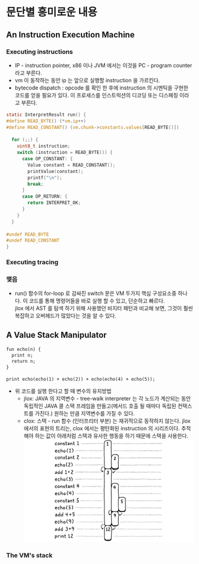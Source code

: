 

# 문단별 흥미로운 내용

## An Instruction Execution Machine
### Executing instructions
- IP - instruction pointer, x86 이나 JVM 에서는 이것을 PC - program counter 라고 부른다.
- vm 이 동작하는 동안 ip 는 앞으로 실행할 instruction 을 가르킨다.
- bytecode dispatch : opcode 를 확인 한 후에 instruction 의 시멘틱을 구현한 코드를 얻을 필요가 있다. 이 프로세스를 인스트럭션의 디코딩 또는 디스페칭 이라고 부른다.
```c
static InterpretResult run() {
#define READ_BYTE() (*vm.ip++)
#define READ_CONSTANT() (vm.chunk->constants.values[READ_BYTE()])

  for (;;) {
    uint8_t instruction;
    switch (instruction = READ_BYTE()) {
      case OP_CONSTANT: {
        Value constant = READ_CONSTANT();
        printValue(constant);
        printf("\n");
        break;
      }
      case OP_RETURN: {
        return INTERPRET_OK;
      }
    }
  }

#undef READ_BYTE
#undef READ_CONSTANT
}
```
### Executing tracing
### 맺음
- run() 함수의 for-loop 로 감싸진 switch 문은 VM 두가지 핵심 구성요소중 하나다. 이 코드를 통해 명령어들을 바로 실행 할 수 있고, 단순하고 빠르다.  
jlox 에서 AST 를 탐색 하기 위해 사용했던 비지터 패턴과 비교해 보면, 그것이 훨씬 복잡하고 오버헤드가 많았다는 것을 알 수 있다.

## A Value Stack Manipulator
```
fun echo(n) {
  print n;
  return n;
}

print echo(echo(1) + echo(2)) + echo(echo(4) + echo(5));
```
- 위 코드를 실행 한다고 할 때 변수의 유지방법
  - jlox: JAVA 의 지역변수 - tree-walk interpreter 는 각 노드가 계산되는 동안 독립적인 JAVA 콜 스택 프레임을 만들고(메서드 호출 될 때마다 독립된 컨택스트를 가진다.) 원하는 만큼 지역변수를 가질 수 있다.
  - clox: 스택 - run 함수 (인터프리터 부분) 는 재귀적으로 동작하지 않는다. jlox 에서의 표현의 트리는, clox 에서는 평탄화된 instruction 의 시리즈이다. 추적해야 하는 값이 아래처럼 스택과 유사한 행동을 하기 때문에 스택을 사용한다.  
![bars-stacked](bars-stacked.png)

### The VM's stack